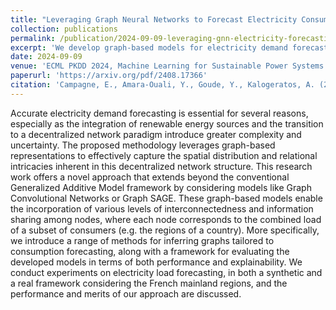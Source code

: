 ```yaml
---
title: "Leveraging Graph Neural Networks to Forecast Electricity Consumption"
collection: publications
permalink: /publication/2024-09-09-leveraging-gnn-electricity-forecasting-1
excerpt: 'We develop graph-based models for electricity demand forecasting that account for the spatial and relational structure of decentralized energy networks. Our approach combines advanced neural architectures like Graph Convolutional Networks with novel graph inference methods, achieving strong performance and interpretability on both synthetic and real-world French regional data.'
date: 2024-09-09
venue: 'ECML PKDD 2024, Machine Learning for Sustainable Power Systems (ML4SPS) Workshop'
paperurl: 'https://arxiv.org/pdf/2408.17366'
citation: 'Campagne, E., Amara-Ouali, Y., Goude, Y., Kalogeratos, A. (2024). Leveraging Graph Neural Networks to Forecast Electricity Consumption. In Proceedings of the Machine Learning for Sustainable Power Systems workshop at ECML PKDD 2024, Vilnius, Lithuania.'
---
```


Accurate electricity demand forecasting is essential for several reasons, especially as the integration of renewable energy sources and the transition to a decentralized network paradigm introduce greater complexity and uncertainty. The proposed methodology leverages graph-based representations to effectively capture the spatial distribution and relational intricacies inherent in this decentralized network structure. This research work offers a novel approach that extends beyond the conventional Generalized Additive Model framework by considering models like Graph Convolutional Networks or Graph SAGE. These graph-based models enable the incorporation of various levels of interconnectedness and information sharing among nodes, where each node corresponds to the combined load of a subset of consumers (e.g. the regions of a country). More specifically, we introduce a range of methods for inferring graphs tailored to consumption forecasting, along with a framework for evaluating the developed models in terms of both performance and explainability. We conduct experiments on electricity load forecasting, in both a synthetic and a real framework considering the French mainland regions, and the performance and merits of our approach are discussed.
